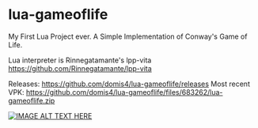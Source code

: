 # lua-gameoflife

My First Lua Project ever. A Simple Implementation of Conway's Game of Life.

Lua interpreter is Rinnegatamante's lpp-vita
https://github.com/Rinnegatamante/lpp-vita

Releases: https://github.com/domis4/lua-gameoflife/releases
Most recent VPK: https://github.com/domis4/lua-gameoflife/files/683262/lua-gameoflife.zip

[![IMAGE ALT TEXT HERE](https://img.youtube.com/vi/gfBWwW9TxXU/0.jpg)](https://www.youtube.com/watch?v=gfBWwW9TxXU)
